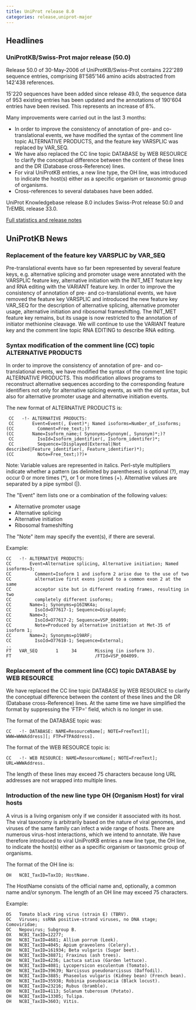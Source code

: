 ```yaml
---
title: UniProt release 8.0
categories: release,uniprot-major
---
```


## Headlines

### UniProtKB/Swiss-Prot major release (50.0)

Release 50.0 of 30-May-2006 of UniProtKB/Swiss-Prot contains 222'289 sequence entries, comprising 81'585'146 amino acids abstracted from 142'438 references.

15'220 sequences have been added since release 49.0, the sequence data of 953 existing entries has been updated and the annotations of 190'604 entries have been revised. This represents an increase of 8%.

Many improvements were carried out in the last 3 months:

-   In order to improve the consistency of annotation of pre- and co-translational events, we have modified the syntax of the comment line topic ALTERNATIVE PRODUCTS, and the feature key VARSPLIC was replaced by VAR\_SEQ.
-   We have also replaced the CC line topic DATABASE by WEB RESOURCE to clarify the conceptual difference between the content of these lines and the DR (Database cross-Reference) lines.
-   For viral UniProtKB entries, a new line type, the OH line, was introduced to indicate the host(s) either as a specific organism or taxonomic group of organisms.
-   Cross-references to several databases have been added.

UniProt Knowledgebase release 8.0 includes Swiss-Prot release 50.0 and TrEMBL release 33.0.

[Full statistics and release notes](http://www.expasy.org/txt/old-rel/relnotes.50.htm)

## UniProtKB News

### Replacement of the feature key VARSPLIC by VAR\_SEQ

Pre-translational events have so far been represented by several feature keys, e.g. alternative splicing and promoter usage were annotated with the VARSPLIC feature key, alternative initiation with the INIT\_MET feature key and RNA editing with the VARIANT feature key. In order to improve the consistency of annotation of pre- and co-translational events, we have removed the feature key VARSPLIC and introduced the new feature key VAR\_SEQ for the description of alternative splicing, alternative promoter usage, alternative initiation and ribosomal frameshifting. The INIT\_MET feature key remains, but its usage is now restricted to the annotation of initiator methionine cleavage. We will continue to use the VARIANT feature key and the comment line topic RNA EDITING to describe RNA editing.

### Syntax modification of the comment line (CC) topic ALTERNATIVE PRODUCTS

In order to improve the consistency of annotation of pre- and co-translational events, we have modified the syntax of the comment line topic ALTERNATIVE PRODUCTS. This modification allows programs to reconstruct alternative sequences according to the corresponding feature identifiers not only for alternative splicing events, as with the old syntax, but also for alternative promoter usage and alternative initiation events.

The new format of ALTERNATIVE PRODUCTS is:

     CC   -!- ALTERNATIVE PRODUCTS:
     CC       Event=Event(, Event)*; Named isoforms=Number_of_isoforms;
    (CC         Comment=Free_text;)?
    (CC       Name=Isoform_name;( Synonyms=Synonym(, Synonym)*;)?
     CC         IsoId=Isoform_identifier(, Isoform_identifer)*;
     CC         Sequence=(Displayed|External|Not described|Feature_identifier(, Feature_identifier)*);
    (CC         Note=Free_text;)?)+

Note: Variable values are represented in italics. Perl-style multipliers indicate whether a pattern (as delimited by parentheses) is optional (?), may occur 0 or more times (\*), or 1 or more times (+). Alternative values are separated by a pipe symbol (\|).

The "Event" item lists one or a combination of the following values:

-   Alternative promoter usage
-   Alternative splicing
-   Alternative initiation
-   Ribosomal frameshifting

The "Note" item may specify the event(s), if there are several.

Example:

    CC   -!- ALTERNATIVE PRODUCTS:
    CC       Event=Alternative splicing, Alternative initiation; Named isoforms=3;
    CC         Comment=Isoform 1 and isoform 2 arise due to the use of two
    CC         alternative first exons joined to a common exon 2 at the same
    CC         acceptor site but in different reading frames, resulting in two
    CC         completely different isoforms;
    CC       Name=1; Synonyms=p16INK4a;
    CC         IsoId=O77617-1; Sequence=Displayed;
    CC       Name=3;
    CC         IsoId=O77617-2; Sequence=VSP_004099;
    CC         Note=Produced by alternative initiation at Met-35 of isoform 1;
    CC       Name=2; Synonyms=p19ARF;
    CC         IsoId=O77618-1; Sequence=External;
    ..
    FT   VAR_SEQ       1     34       Missing (in isoform 3).
    FT                                /FTId=VSP_004099.

### Replacement of the comment line (CC) topic DATABASE by WEB RESOURCE

We have replaced the CC line topic DATABASE by WEB RESOURCE to clarify the conceptual difference between the content of these lines and the DR (Database cross-Reference) lines. At the same time we have simplified the format by suppressing the 'FTP=' field, which is no longer in use.

The format of the DATABASE topic was:

    CC   -!- DATABASE: NAME=ResourceName[; NOTE=FreeText][; WWW=WWWAddress][; FTP=FTPAddress].

The format of the WEB RESOURCE topic is:

    CC   -!- WEB RESOURCE: NAME=ResourceName[; NOTE=FreeText]; URL=WWWAddress.

The length of these lines may exceed 75 characters because long URL addresses are not wrapped into multiple lines.

### Introduction of the new line type OH (Organism Host) for viral hosts

A virus is a living organism only if we consider it associated with its host. The viral taxonomy is arbitrarily based on the nature of viral genomes, and viruses of the same family can infect a wide range of hosts. There are numerous virus-host interactions, which we intend to annotate. We have therefore introduced to viral UniProtKB entries a new line type, the OH line, to indicate the host(s) either as a specific organism or taxonomic group of organisms.

The format of the OH line is:

    OH   NCBI_TaxID=TaxID; HostName.

The HostName consists of the official name and, optionally, a common name and/or synonym. The length of an OH line may exceed 75 characters.

Example:

    OS   Tomato black ring virus (strain E) (TBRV).
    OC   Viruses; ssRNA positive-strand viruses, no DNA stage; Comoviridae;
    OC   Nepovirus; Subgroup B.
    OX   NCBI_TaxID=12277;
    OH   NCBI_TaxID=4681; Allium porrum (Leek).
    OH   NCBI_TaxID=4045; Apium graveolens (Celery).
    OH   NCBI_TaxID=161934; Beta vulgaris (Sugar beet).
    OH   NCBI_TaxID=38871; Fraxinus (ash trees).
    OH   NCBI_TaxID=4236; Lactuca sativa (Garden lettuce).
    OH   NCBI_TaxID=4081; Lycopersicon esculentum (Tomato).
    OH   NCBI_TaxID=39639; Narcissus pseudonarcissus (Daffodil).
    OH   NCBI_TaxID=3885; Phaseolus vulgaris (Kidney bean) (French bean).
    OH   NCBI_TaxID=35938; Robinia pseudoacacia (Black locust).
    OH   NCBI_TaxID=23216; Rubus (bramble).
    OH   NCBI_TaxID=4113; Solanum tuberosum (Potato).
    OH   NCBI_TaxID=13305; Tulipa.
    OH   NCBI_TaxID=3603; Vitis.
